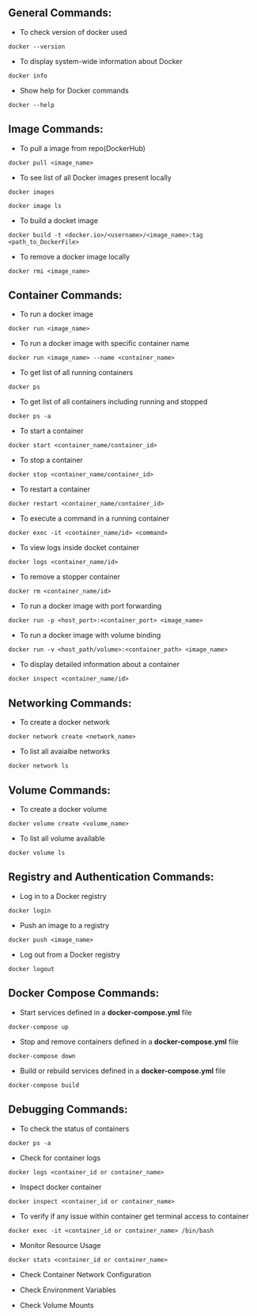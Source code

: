 ## General Commands:

* To check version of docker used
```
docker --version
```

* To display system-wide information about Docker
```
docker info
```

* Show help for Docker commands
```
docker --help
```

## Image Commands:

* To pull a image from repo(DockerHub)
```
docker pull <image_name>
```

* To see list of all Docker images present locally
```
docker images
```
```
docker image ls
```

* To build a docket image
```
docker build -t <docker.io>/<username>/<image_name>:tag <path_to_DockerFile>
```

* To remove a docker image locally
```
docker rmi <image_name>
```

## Container Commands: 

* To run a docker image
```
docker run <image_name>
```

* To run a docker image with specific container name
```
docker run <image_name> --name <container_name>
```

* To get list of all running containers
```
docker ps
```

* To get list of all containers including running and stopped
```
docker ps -a
```

* To start a container
```
docker start <container_name/container_id>
```

* To stop a container
```
docker stop <container_name/container_id>
```

* To restart a container
```
docker restart <container_name/container_id>
```

* To execute a command in a running container
```
docker exec -it <container_name/id> <command>
```

* To view logs inside docket container
```
docker logs <container_name/id>
```

* To remove a stopper container
```
docker rm <container_name/id>
```

* To run a docker image with port forwarding
```
docker run -p <host_port>:<container_port> <image_name>
```

* To run a docker image with volume binding
```
docker run -v <host_path/volume>:<container_path> <image_name>
```

* To display detailed information about a container
```
docker inspect <container_name/id>
```

## Networking Commands:

* To create a docker network
```
docker network create <network_name>
```

* To list all avaialbe networks
```
docker network ls
```

## Volume Commands:

* To create a docker volume
```
docker volume create <volume_name>
```

* To list all volume available
```
docker volume ls
```

## Registry and Authentication Commands:

* Log in to a Docker registry
```
docker login
```

* Push an image to a registry
```
docker push <image_name>
```

* Log out from a Docker registry
```
docker logout
```

## Docker Compose Commands:

*  Start services defined in a __docker-compose.yml__ file
```
docker-compose up
```

* Stop and remove containers defined in a __docker-compose.yml__ file
```
docker-compose down
```

* Build or rebuild services defined in a __docker-compose.yml__ file
```
docker-compose build
```

## Debugging Commands:

* To check the status of containers
```
docker ps -a
```

* Check for container logs
```
docker logs <container_id or container_name>
```

* Inspect docker container
```
docker inspect <container_id or container_name>
```

* To verify if any issue within container get terminal access to container
```
docker exec -it <container_id or container_name> /bin/bash
```

* Monitor Resource Usage
```
docker stats <container_id or container_name>
```

* Check Container Network Configuration

* Check Environment Variables

* Check Volume Mounts




